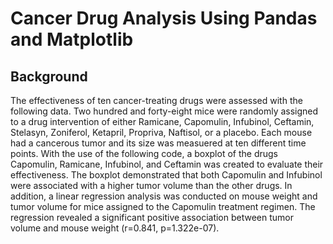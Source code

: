 # Cancer Drug Analysis Using Pandas and Matplotlib

## Background

The effectiveness of ten cancer-treating drugs were assessed with the following data. Two hundred and forty-eight mice were randomly assigned to a drug intervention of either Ramicane, Capomulin, Infubinol, Ceftamin, Stelasyn, Zoniferol, Ketapril, Propriva, Naftisol, or a placebo. Each mouse had a cancerous tumor and its size was measuered at ten different time points. With the use of the following code, a boxplot of the drugs Capomulin, Ramicane, Infubinol, and Ceftamin was created to evaluate their effectiveness. The boxplot demonstrated that both Capomulin and Infubinol were associated with a higher tumor volume than the other drugs. In addition, a linear regression analysis was conducted on mouse weight and tumor volume for mice assigned to the Capomulin treatment regimen. The regression revealed a significant positive association between tumor volume and mouse weight (r=0.841, p=1.322e-07).

